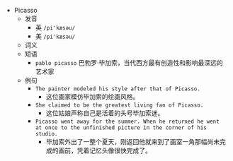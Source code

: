 - Picasso
  - 发音
    - 英 `/pi'kæsəu/`
    - 美 `/pi'kæsəu/`
  - 词义
  - 短语
    - `pablo picasso` 巴勃罗·毕加索，当代西方最有创造性和影响最深远的艺术家 
  - 例句
    - `The painter modeled his style after that of Picasso.`
      - 这位画家模仿毕加索的绘画风格。
    - `She claimed to be the greatest living fan of Picasso.`
      - 这位姑娘声称自己是活着的头号毕加索迷。
    - `Picasso went away for the summer. When he returned he went at once to the unfinished picture in the corner of his studio.`
      - 毕加索外出了一整个夏天，刚返回他就来到了画室一角那幅尚未完成的画前，凭着记忆头像很快完成了。

